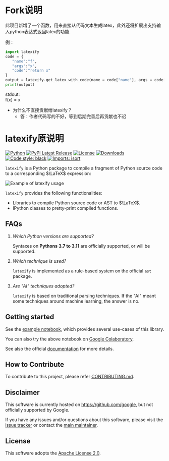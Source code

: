 # Fork说明

此项目新增了一个函数，用来直接从代码文本生成latex，此外还将扩展出支持输入python表达式返回latex的功能

例：
``` python
import latexify
code = {
   "name":"f",
   "args":"x",
   "code":"return x"
}
output = latexify.get_latex_with_code(name = code["name"], args = code["args"], code = code["code"])
print(output)
```
stdout:  
f(x) = x

- 为什么不直接贡献给latexify？
   - 答：作者代码写的不好，等到后期完善后再贡献也不迟

# latexify原说明

[![Python](https://img.shields.io/pypi/pyversions/latexify-py.svg)](https://pypi.org/project/latexify-py/)
[![PyPI Latest Release](https://img.shields.io/pypi/v/latexify-py.svg)](https://pypi.org/project/latexify-py/)
[![License](https://img.shields.io/pypi/l/latexify-py.svg)](https://github.com/google/latexify_py/blob/main/LICENSE)
[![Downloads](https://pepy.tech/badge/latexify-py/month)](https://pepy.tech/project/latexify-py)
[![Code style: black](https://img.shields.io/badge/code%20style-black-000000.svg)](https://github.com/psf/black)
[![Imports: isort](https://img.shields.io/badge/%20imports-isort-%231674b1?style=flat&labelColor=ef8336)](https://pycqa.github.io/isort/)

`latexify` is a Python package to compile a fragment of Python source code to a
corresponding $\LaTeX$ expression:

![Example of latexify usage](example.jpg)

`latexify` provides the following functionalities:

* Libraries to compile Python source code or AST to $\LaTeX$.
* IPython classes to pretty-print compiled functions.

## FAQs

1. *Which Python versions are supported?*

   Syntaxes on **Pythons 3.7 to 3.11** are officially supported, or will be supported.

2. *Which technique is used?*

   `latexify` is implemented as a rule-based system on the official `ast` package.

3. *Are "AI" techniques adopted?*

   `latexify` is based on traditional parsing techniques.
   If the "AI" meant some techniques around machine learning, the answer is no.

## Getting started

See the [example notebook](examples/latexify_examples.ipynb), which provides several
use-cases of this library.

You can also try the above notebook on
[Google Colaboratory](https://colab.research.google.com/github/google/latexify_py/blob/main/examples/latexify_examples.ipynb).

See also the official [documentation](docs/index.md) for more details.

## How to Contribute

To contribute to this project, please refer
[CONTRIBUTING.md](https://github.com/google/latexify_py/blob/develop/CONTRIBUTING.md).

## Disclaimer

This software is currently hosted on <https://github.com/google>, but not officially
supported by Google.

If you have any issues and/or questions about this software, please visit the
[issue tracker](https://github.com/google/latexify_py/issues)
or contact the [main maintainer](https://github.com/odashi).

## License

This software adopts the
[Apache License 2.0](https://github.com/google/latexify_py/blob/develop/LICENSE).
